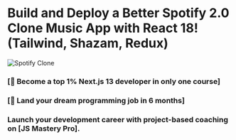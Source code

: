 # Build and Deploy a Better Spotify 2.0 Clone Music App with React 18! (Tailwind, Shazam, Redux)
![Spotify Clone](https://i.ibb.co/mFh2kGZ/Thumbnail-2.png)

### [🌟 Become a top 1% Next.js 13 developer in only one course]
### [🚀 Land your dream programming job in 6 months]

### Launch your development career with project-based coaching on [JS Mastery Pro].
